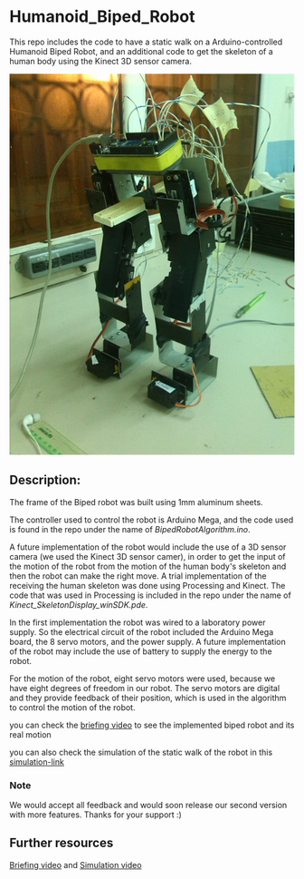 # Humanoid_Biped_Robot

This repo includes the code to have a static walk on a Arduino-controlled Humanoid Biped Robot, and an additional code to get the skeleton of a human body using the Kinect 3D sensor camera.

![Biped photo](BipedPhoto.png)

## Description:

The frame of the Biped robot was built using 1mm aluminum sheets. 

The controller used to control the robot is Arduino Mega, and the code used is found in the repo under the name of *BipedRobotAlgorithm.ino*.

A future implementation of the robot would include the use of a 3D sensor camera (we used the Kinect 3D sensor camer), in order to get the input of the motion of the robot from the motion of the human body's skeleton and then the robot can make the right move. A trial implementation of the receiving the human skeleton was done using Processing and Kinect. The code that was used in Processing is included in the repo under the name of *Kinect_SkeletonDisplay_winSDK.pde*.

In the first implementation the robot was wired to a laboratory power supply. So the electrical circuit of the robot included the Arduino Mega board, the 8 servo motors, and the power supply.
A future implementation of the robot may  include the use of battery to supply the energy to the robot.

For the motion of the robot, eight servo motors were used, because we have eight degrees of freedom in our robot. The servo motors are digital and they provide feedback of their position, which is used in the algorithm to control the motion of the robot.

you can check the [briefing video][2] to see the implemented biped robot and its real motion

you can also check the simulation of the static walk of the robot in this [simulation-link][1]

### Note
We would accept all feedback and would soon release our second version with more features.
Thanks for your support :)

## Further resources
[Briefing video][2] and 
[Simulation video][1]


[1]: https://www.youtube.com/watch?v=R89XYS8xPj4 "Title"
[2]: https://www.youtube.com/watch?v=surk5Gd7MbY "Title"
